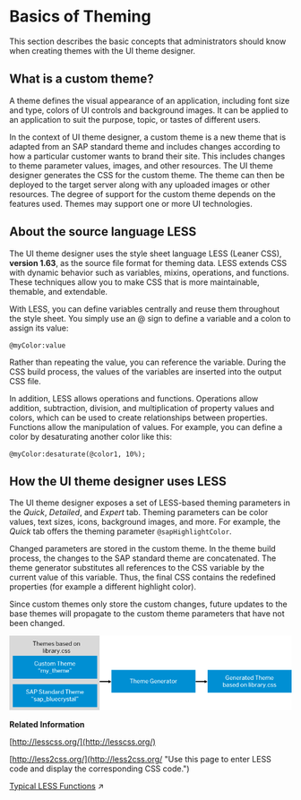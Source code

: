 <!-- copy3b7df83134e1426fb4def49abe0a0e34 -->

# Basics of Theming

This section describes the basic concepts that administrators should know when creating themes with the UI theme designer.



<a name="copy3b7df83134e1426fb4def49abe0a0e34__section_sfw_tp4_12b"/>

## What is a custom theme?

A theme defines the visual appearance of an application, including font size and type, colors of UI controls and background images. It can be applied to an application to suit the purpose, topic, or tastes of different users.

In the context of UI theme designer, a custom theme is a new theme that is adapted from an SAP standard theme and includes changes according to how a particular customer wants to brand their site. This includes changes to theme parameter values, images, and other resources. The UI theme designer generates the CSS for the custom theme. The theme can then be deployed to the target server along with any uploaded images or other resources. The degree of support for the custom theme depends on the features used. Themes may support one or more UI technologies.



<a name="copy3b7df83134e1426fb4def49abe0a0e34__section_o2s_3q4_12b"/>

## About the source language LESS

The UI theme designer uses the style sheet language LESS \(Leaner CSS\), **version 1.63**, as the source file format for theming data. LESS extends CSS with dynamic behavior such as variables, mixins, operations, and functions. These techniques allow you to make CSS that is more maintainable, themable, and extendable.

With LESS, you can define variables centrally and reuse them throughout the style sheet. You simply use an @ sign to define a variable and a colon to assign its value:

```
@myColor:value
```

Rather than repeating the value, you can reference the variable. During the CSS build process, the values of the variables are inserted into the output CSS file.

In addition, LESS allows operations and functions. Operations allow addition, subtraction, division, and multiplication of property values and colors, which can be used to create relationships between properties. Functions allow the manipulation of values. For example, you can define a color by desaturating another color like this:

```
@myColor:desaturate(@color1, 10%); 
```



<a name="copy3b7df83134e1426fb4def49abe0a0e34__section_ppd_vp4_12b"/>

## How the UI theme designer uses LESS

The UI theme designer exposes a set of LESS-based theming parameters in the *Quick*, *Detailed*, and *Expert* tab. Theming parameters can be color values, text sizes, icons, background images, and more. For example, the *Quick* tab offers the theming parameter `@sapHighlightColor`.

Changed parameters are stored in the custom theme. In the theme build process, the changes to the SAP standard theme are concatenated. The theme generator substitutes all references to the CSS variable by the current value of this variable. Thus, the final CSS contains the redefined properties \(for example a different highlight color\).

Since custom themes only store the custom changes, future updates to the base themes will propagate to the custom theme parameters that have not been changed.

![](images/Theming_graphic_b25a4e2.png)

**Related Information**  


[http://lesscss.org/](http://lesscss.org/)

[http://less2css.org/](http://less2css.org/ "Use this page to enter LESS code and display the corresponding CSS code.")

[Typical LESS Functions](https://help.sap.com/viewer/09f6818d8e064537973102d6289e2aca/Cloud/en-US/e1a5b2de087645c0a35f764e0d259df0.html "The following is a list of typical LESS functions for colors.") :arrow_upper_right:

